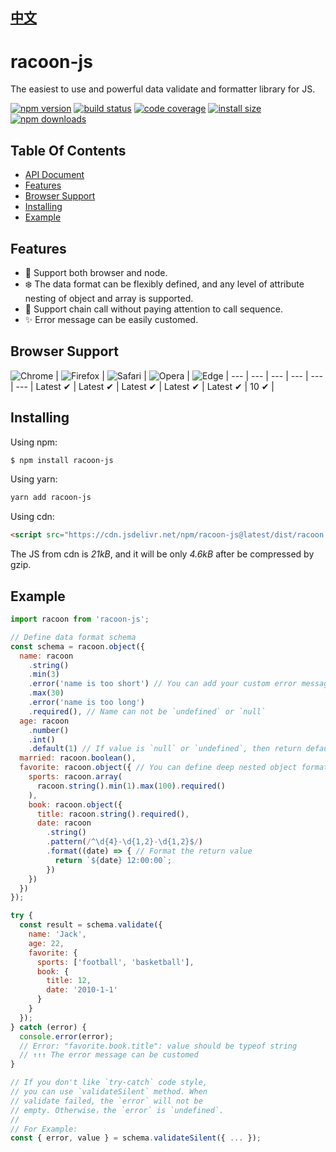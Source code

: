 ## [中文](README-ZH.md)

# racoon-js
The easiest to use and powerful data validate and formatter library for JS.

[![npm version](https://img.shields.io/npm/v/racoon-js.svg?style=flat-square)](https://www.npmjs.com/package/racoon-js)
[![build status](https://img.shields.io/travis/charlyzeng/racoon-js/master.svg?style=flat-square)](https://travis-ci.org/charlyzeng/racoon-js)
[![code coverage](https://img.shields.io/coveralls/charlyzeng/racoon-js.svg?style=flat-square)](https://coveralls.io/r/charlyzeng/racoon-js)
[![install size](https://packagephobia.com/badge?p=racoon-js)](https://packagephobia.com/result?p=racoon-js)
[![npm downloads](https://img.shields.io/npm/dm/racoon-js.svg?style=flat-square)](http://npm-stat.com/charts.html?package=racoon-js)

## Table Of Contents
- [API Document](https://racoon-js.gitbook.io/en)
- [Features](#features)
- [Browser Support](#browser-support)
- [Installing](#installing)
- [Example](#example)

## Features
- 🌈 Support both browser and node.
- ❄️ The data format can be flexibly defined, and any level of attribute nesting of object and array is supported.
- 🔗 Support chain call without paying attention to call sequence.
- ✨ Error message can be easily customed.

## Browser Support
![Chrome](https://raw.github.com/alrra/browser-logos/master/src/chrome/chrome_48x48.png) | ![Firefox](https://raw.github.com/alrra/browser-logos/master/src/firefox/firefox_48x48.png) | ![Safari](https://raw.github.com/alrra/browser-logos/master/src/safari/safari_48x48.png) | ![Opera](https://raw.github.com/alrra/browser-logos/master/src/opera/opera_48x48.png) | ![Edge](https://raw.github.com/alrra/browser-logos/master/src/edge/edge_48x48.png) |
--- | --- | --- | --- | --- | --- |
Latest ✔ | Latest ✔ | Latest ✔ | Latest ✔ | Latest ✔ | 10 ✔ |

## Installing
Using npm:
```bash
$ npm install racoon-js
```

Using yarn:
```bash
yarn add racoon-js
```

Using cdn:
```html
<script src="https://cdn.jsdelivr.net/npm/racoon-js@latest/dist/racoon.min.js"></script>
```
The JS from cdn is _21kB_, and it will be only _4.6kB_ after be compressed by gzip.

## Example
```javascript
import racoon from 'racoon-js';

// Define data format schema
const schema = racoon.object({
  name: racoon
    .string()
    .min(3)
    .error('name is too short') // You can add your custom error message
    .max(30)
    .error('name is too long')
    .required(), // Name can not be `undefined` or `null`
  age: racoon
    .number()
    .int()
    .default(1) // If value is `null` or `undefined`, then return default value `1`
  married: racoon.boolean(),
  favorite: racoon.object({ // You can define deep nested object format schema
    sports: racoon.array(
      racoon.string().min(1).max(100).required()
    ),
    book: racoon.object({
      title: racoon.string().required(),
      date: racoon
        .string()
        .pattern(/^\d{4}-\d{1,2}-\d{1,2}$/)
        .format((date) => { // Format the return value
          return `${date} 12:00:00`;
        })
    })
  })
});

try {
  const result = schema.validate({
    name: 'Jack',
    age: 22,
    favorite: {
      sports: ['football', 'basketball'],
      book: {
        title: 12,
        date: '2010-1-1'
      }
    }
  });
} catch (error) {
  console.error(error);
  // Error: "favorite.book.title": value should be typeof string
  // ↑↑↑ The error message can be customed
}

// If you don't like `try-catch` code style,
// you can use `validateSilent` method. When
// validate failed, the `error` will not be
// empty. Otherwise，the `error` is `undefined`.
//
// For Example:
const { error, value } = schema.validateSilent({ ... });
```

